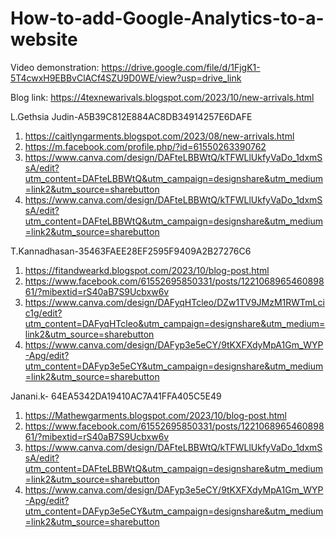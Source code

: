 # How-to-add-Google-Analytics-to-a-website

Video demonstration: https://drive.google.com/file/d/1FjgK1-5T4cwxH9EBBvClACf4SZU9D0WE/view?usp=drive_link

Blog link: https://4texnewarivals.blogspot.com/2023/10/new-arrivals.html

L.Gethsia Judin-A5B39C812E884AC8DB34914257E6DAFE
1. https://caitlyngarments.blogspot.com/2023/08/new-arrivals.html
2. https://m.facebook.com/profile.php/?id=61550263390762
3. https://www.canva.com/design/DAFteLBBWtQ/kTFWLlUkfyVaDo_1dxmSsA/edit?utm_content=DAFteLBBWtQ&utm_campaign=designshare&utm_medium=link2&utm_source=sharebutton
4. https://www.canva.com/design/DAFteLBBWtQ/kTFWLlUkfyVaDo_1dxmSsA/edit?utm_content=DAFteLBBWtQ&utm_campaign=designshare&utm_medium=link2&utm_source=sharebutton


T.Kannadhasan-35463FAEE28EF2595F9409A2B27276C6 
1. https://fitandwearkd.blogspot.com/2023/10/blog-post.html
2. https://www.facebook.com/61552695850331/posts/122106896546089861/?mibextid=rS40aB7S9Ucbxw6v
3. https://www.canva.com/design/DAFyqHTcleo/DZw1TV9JMzM1RWTmLcic1g/edit?utm_content=DAFyqHTcleo&utm_campaign=designshare&utm_medium=link2&utm_source=sharebutton
4. https://www.canva.com/design/DAFyp3e5eCY/9tKXFXdyMpA1Gm_WYP-Apg/edit?utm_content=DAFyp3e5eCY&utm_campaign=designshare&utm_medium=link2&utm_source=sharebutton


Janani.k- 64EA5342DA19410AC7A41FFA405C5E49
1. https://Mathewgarments.blogspot.com/2023/10/blog-post.html
2. https://www.facebook.com/61552695850331/posts/122106896546089861/?mibextid=rS40aB7S9Ucbxw6v
3. https://www.canva.com/design/DAFteLBBWtQ/kTFWLlUkfyVaDo_1dxmSsA/edit?utm_content=DAFteLBBWtQ&utm_campaign=designshare&utm_medium=link2&utm_source=sharebutton
4. https://www.canva.com/design/DAFyp3e5eCY/9tKXFXdyMpA1Gm_WYP-Apg/edit?utm_content=DAFyp3e5eCY&utm_campaign=designshare&utm_medium=link2&utm_source=sharebutton
